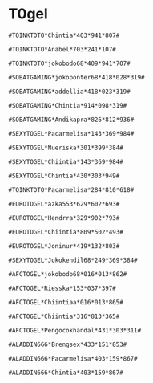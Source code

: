 # T0gel

```
#TOINKTOTO*Chintia*403*941*807#
```

```
#TOINKTOTO*Anabel*703*241*107#
```

```
#TOINKTOTO*jokobodo68*409*941*707#
```

```
#SOBATGAMING*jokoponter68*418*028*319#
```

```
#SOBATGAMING*addellia*418*023*319#
```

```
#SOBATGAMING*Chintia*914*098*319#
```

```
#SOBATGAMING*Andikapra*826*812*936#
```

```
#SEXYTOGEL*Pacarmelisa*143*369*984#
```

```
#SEXYTOGEL*Nueriska*301*399*384#
```

```
#SEXYTOGEL*Chiintia*143*369*984#
```

```
#SEXYTOGEL*Chintia*430*303*949#
```

```
#TOINKTOTO*Pacarmelisa*284*810*618#
```

```
#EUROTOGEL*azka553*629*602*693#
```

```
#EUROTOGEL*Hendrra*329*902*793#
```

```
#EUROTOGEL*Chiintia*809*502*493#
```

```
#EUROTOGEL*Joninur*419*132*803#
```

```
#SEXYTOGEL*Jokokendil68*249*369*384#
```

```
#AFCTOGEL*jokobodo68*016*013*862#
```

```
#AFCTOGEL*Riesska*153*037*397#
```

```
#AFCTOGEL*Chiintiaa*016*013*865#
```

```
#AFCTOGEL*Chiintia*316*813*365#
```

```
#AFCTOGEL*Pengocokhandal*431*303*311#
```

```
#ALADDIN666*Brengsex*433*151*853#
```

```
#ALADDIN666*Pacarmelisa*403*159*867#
```

```
#ALADDIN666*Chintia*403*159*867#
```
